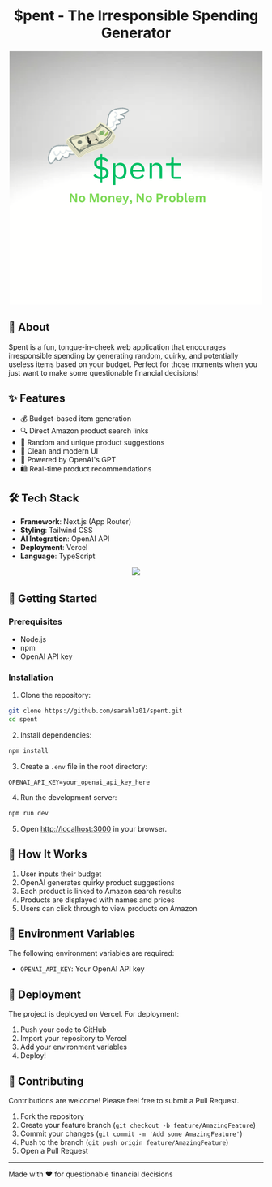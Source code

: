 <h1 align="center"> $pent - The Irresponsible Spending Generator </h1>

<div align="center">
  <img src="assets/$pent.png" width="500"/>
</div>

## 🎯 About

$pent is a fun, tongue-in-cheek web application that encourages irresponsible spending by generating random, quirky, and potentially useless items based on your budget. Perfect for those moments when you just want to make some questionable financial decisions!

## ✨ Features

- 💰 Budget-based item generation
- 🔍 Direct Amazon product search links
- 🎲 Random and unique product suggestions
- 💅 Clean and modern UI
- 🤖 Powered by OpenAI's GPT
- 🛍️ Real-time product recommendations

## 🛠️ Tech Stack

- **Framework**: Next.js (App Router)
- **Styling**: Tailwind CSS
- **AI Integration**: OpenAI API
- **Deployment**: Vercel
- **Language**: TypeScript

<div align="center">
  <img src="https://media1.giphy.com/media/v1.Y2lkPTc5MGI3NjExZnJvcnY1Mm9iNmxmZjNmdmt3d2hwbmdzcjV5cTY3dzdjM2lhbDd3ZiZlcD12MV9pbnRlcm5hbF9naWZfYnlfaWQmY3Q9Zw/ERUv7hGGpqDnegQPWB/giphy.gif" width="500"/>
</div>

## 🚀 Getting Started

### Prerequisites

- Node.js 
- npm 
- OpenAI API key

### Installation

1. Clone the repository:
```bash
git clone https://github.com/sarahlz01/spent.git
cd spent
```

2. Install dependencies:
```bash
npm install
```

3. Create a `.env` file in the root directory:
```env
OPENAI_API_KEY=your_openai_api_key_here
```

4. Run the development server:
```bash
npm run dev
```

5. Open [http://localhost:3000](http://localhost:3000) in your browser.

## 💭 How It Works

1. User inputs their budget
2. OpenAI generates quirky product suggestions
3. Each product is linked to Amazon search results
4. Products are displayed with names and prices
5. Users can click through to view products on Amazon

## 📝 Environment Variables

The following environment variables are required:

- `OPENAI_API_KEY`: Your OpenAI API key

## 🚢 Deployment

The project is deployed on Vercel. For deployment:

1. Push your code to GitHub
2. Import your repository to Vercel
3. Add your environment variables
4. Deploy!

## 🤝 Contributing

Contributions are welcome! Please feel free to submit a Pull Request.

1. Fork the repository
2. Create your feature branch (`git checkout -b feature/AmazingFeature`)
3. Commit your changes (`git commit -m 'Add some AmazingFeature'`)
4. Push to the branch (`git push origin feature/AmazingFeature`)
5. Open a Pull Request

---

Made with ❤️ for questionable financial decisions